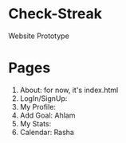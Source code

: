 # Check-Streak
Website Prototype 

# Pages
1. About: for now, it's index.html
2. LogIn/SignUp: 
3. My Profile:
4. Add Goal: Ahlam
5. My Stats:
6. Calendar: Rasha
